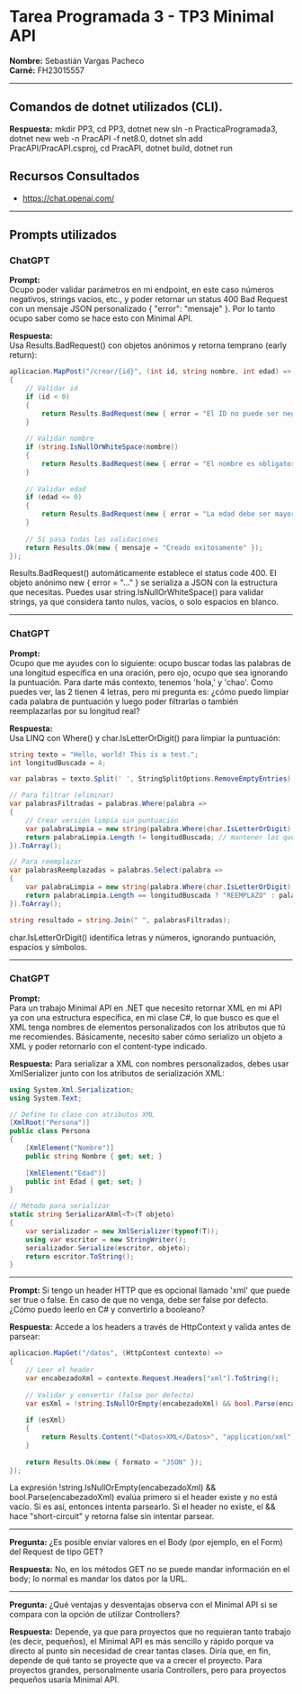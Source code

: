 # Tarea Programada 3 - TP3 Minimal API

**Nombre:** Sebastián Vargas Pacheco  
**Carné:** FH23015557  

---

## Comandos de dotnet utilizados (CLI).

**Respuesta:**
mkdir PP3, cd PP3, dotnet new sln -n PracticaProgramada3, dotnet new web -n PracAPI -f net8.0, dotnet sln add PracAPI/PracAPI.csproj, cd PracAPI, dotnet build, dotnet run

## Recursos Consultados

- https://chat.openai.com/

---

## Prompts utilizados

### ChatGPT

**Prompt:**  
Ocupo poder validar parámetros en mi endpoint, en este caso números negativos, strings vacíos, etc., y poder retornar un status 400 Bad Request con un mensaje JSON personalizado {  "error":  "mensaje"  }. Por lo tanto ocupo saber como se hace esto con Minimal API.

**Respuesta:**  
Usa Results.BadRequest() con objetos anónimos y retorna temprano (early return):
```csharp
aplicacion.MapPost("/crear/{id}", (int id, string nombre, int edad) =>
{
    // Validar id
    if (id < 0)
    {
        return Results.BadRequest(new { error = "El ID no puede ser negativo" });
    }
    
    // Validar nombre
    if (string.IsNullOrWhiteSpace(nombre))
    {
        return Results.BadRequest(new { error = "El nombre es obligatorio" });
    }
    
    // Validar edad
    if (edad <= 0)
    {
        return Results.BadRequest(new { error = "La edad debe ser mayor a 0" });
    }
    
    // Si pasa todas las validaciones
    return Results.Ok(new { mensaje = "Creado exitosamente" });
});
```
Results.BadRequest() automáticamente establece el status code 400. El objeto anónimo new { error = "..." } se serializa a JSON con la estructura que necesitas.
Puedes usar string.IsNullOrWhiteSpace() para validar strings, ya que considera tanto nulos, vacíos, o solo espacios en blanco.

---

### ChatGPT

**Prompt:**  
Ocupo que me ayudes con lo siguiente: ocupo buscar todas las palabras de una longitud específica en una oración, pero ojo, ocupo que sea ignorando la puntuación. Para darte más contexto, tenemos 'hola,' y 'chao'. Como puedes ver, las 2 tienen 4 letras, pero mi pregunta es: ¿cómo puedo limpiar cada palabra de puntuación y luego poder filtrarlas o también reemplazarlas por su longitud real?  

**Respuesta:**  
Usa LINQ con Where() y char.IsLetterOrDigit() para limpiar la puntuación:
```csharp
string texto = "Hello, world! This is a test.";
int longitudBuscada = 4;

var palabras = texto.Split(' ', StringSplitOptions.RemoveEmptyEntries);

// Para filtrar (eliminar)
var palabrasFiltradas = palabras.Where(palabra =>
{
    // Crear versión limpia sin puntuación
    var palabraLimpia = new string(palabra.Where(char.IsLetterOrDigit).ToArray());
    return palabraLimpia.Length != longitudBuscada; // mantener las que NO tienen esa longitud
}).ToArray();

// Para reemplazar
var palabrasReemplazadas = palabras.Select(palabra =>
{
    var palabraLimpia = new string(palabra.Where(char.IsLetterOrDigit).ToArray());
    return palabraLimpia.Length == longitudBuscada ? "REEMPLAZO" : palabra;
}).ToArray();

string resultado = string.Join(" ", palabrasFiltradas);
```
char.IsLetterOrDigit() identifica letras y números, ignorando puntuación, espacios y símbolos.

---

### ChatGPT

**Prompt:**  
Para un trabajo Minimal API en .NET que necesito retornar XML en mi API ya con una estructura específica, en mi clase C#, lo que busco es que el XML tenga nombres de elementos personalizados con los atributos que tú me recomiendes. Básicamente, necesito saber cómo serializo un objeto a XML y poder retornarlo con el content-type indicado.

**Respuesta:**
Para serializar a XML con nombres personalizados, debes usar XmlSerializer junto con los atributos de serialización XML:
```csharp  
using System.Xml.Serialization;
using System.Text;

// Define tu clase con atributos XML
[XmlRoot("Persona")]
public class Persona
{
    [XmlElement("Nombre")]
    public string Nombre { get; set; }
    
    [XmlElement("Edad")]
    public int Edad { get; set; }
}

// Método para serializar
static string SerializarAXml<T>(T objeto)
{
    var serializador = new XmlSerializer(typeof(T));
    using var escritor = new StringWriter();
    serializador.Serialize(escritor, objeto);
    return escritor.ToString();
}
```
---

**Prompt:**
Si tengo un header HTTP que es opcional llamado 'xml' que puede ser true o false. En caso de que no venga, debe ser false por defecto. ¿Cómo puedo leerlo en C# y convertirlo a booleano? 

**Respuesta:**
Accede a los headers a través de HttpContext y valida antes de parsear:
```csharp
aplicacion.MapGet("/datos", (HttpContext contexto) =>
{
    // Leer el header
    var encabezadoXml = contexto.Request.Headers["xml"].ToString();
    
    // Validar y convertir (false por defecto)
    var esXml = !string.IsNullOrEmpty(encabezadoXml) && bool.Parse(encabezadoXml);
    
    if (esXml)
    {
        return Results.Content("<Datos>XML</Datos>", "application/xml");
    }
    
    return Results.Ok(new { formato = "JSON" });
});
```
La expresión !string.IsNullOrEmpty(encabezadoXml) && bool.Parse(encabezadoXml) evalúa primero si el header existe y no está vacío. Si es así, entonces intenta parsearlo. Si el header no existe, el && hace "short-circuit" y retorna false sin intentar parsear.

---

**Pregunta:**
¿Es posible enviar valores en el Body (por ejemplo, en el Form) del Request de tipo GET?

**Respuesta:**
 No, en los métodos GET no se puede mandar información en el body; lo normal es mandar los datos por la URL.

---

**Pregunta:**
¿Qué ventajas y desventajas observa con el Minimal API si se compara con la opción de utilizar Controllers?

**Respuesta:**
Depende, ya que para proyectos que no requieran tanto trabajo (es decir, pequeños), el Minimal API es más sencillo y rápido porque va directo al punto sin necesidad de crear tantas clases. Diría que, en fin, depende de qué tanto se proyecte que va a crecer el proyecto. Para proyectos grandes, personalmente usaría Controllers, pero para proyectos pequeños usaría Minimal API.